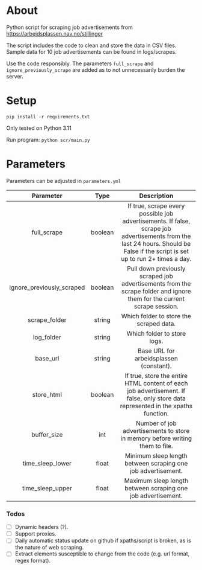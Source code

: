 # About
Python script for scraping job advertisements from https://arbeidsplassen.nav.no/stillinger

The script includes the code to clean and store the data in CSV files. Sample data for 10 job advertisements can be found in logs/scrapes.


Use the code responsibly. The parameters `full_scrape` and `ignore_previously_scrape` are added as to not unnecessarily burden the server. 
# Setup
`pip install -r requirements.txt`

Only tested on Python 3.11

Run program: `python scr/main.py`

# Parameters
Parameters can be adjusted in `parameters.yml`

| Parameter | Type | Description |
| :---:   | :---: | :---: |
| full_scrape | boolean | If true, scrape every possible job advertisements. If false, scrape job advertisements from the last 24 hours. Should be False if the script is set up to run 2+ times a day. |
| ignore_previously_scraped | boolean | Pull down previously scraped job advertisements from the scrape folder and ignore them for the current scrape session. |
| scrape_folder | string | Which folder to store the scraped data. |
| log_folder | string | Which folder to store logs. |
| base_url | string | Base URL for arbeidsplassen (constant). |
| store_html | boolean | If true, store the entire HTML content of each job advertisement. If false, only store data represented in the xpaths function. |
| buffer_size | int | Number of job advertisements to store in memory before writing them to file. |
| time_sleep_lower | float | Minimum sleep length between scraping one job advertisement. |
| time_sleep_upper | float | Maximum sleep length between scraping one job advertisement. |


### Todos
- [ ] Dynamic headers (?).
- [ ] Support proxies.
- [ ] Daily automatic status update on github if xpaths/script is broken, as is the nature of web scraping.
- [ ] Extract elements susceptible to change from the code (e.g. url format, regex format).
